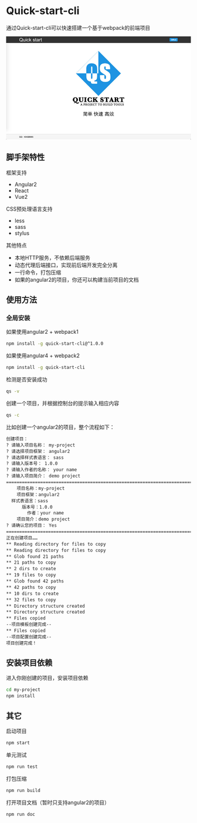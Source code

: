 # Quick-start-cli

通过Quick-start-cli可以快速搭建一个基于webpack的前端项目

![](./resource/banner.jpg)

## 脚手架特性
框架支持
- Angular2
- React
- Vue2

CSS预处理语言支持
- less
- sass
- stylus

其他特点
- 本地HTTP服务，不依赖后端服务
- 动态代理后端接口，实现前后端开发完全分离
- 一行命令，打包压缩
- 如果的angular2的项目，你还可以构建当前项目的文档

## 使用方法
### 全局安装
如果使用angular2 + webpack1
```bash
npm install -g quick-start-cli@^1.0.0
```
如果使用angular4 + webpack2
```bash
npm install -g quick-start-cli
```
检测是否安装成功
```bash
qs -v
```
创建一个项目，并根据控制台的提示输入相应内容
```bash
qs -c
```
比如创建一个angular2的项目，整个流程如下：
```bash
创建项目：
? 请输入项目名称： my-project
? 请选择项目框架： angular2
? 请选择样式表语言： sass
? 请输入版本号： 1.0.0
? 请输入作者的名称： your name
? 请输入项目简介： demo project
================================================================================
    项目名称：my-project
    项目框架：angular2
  样式表语言：sass
      版本号：1.0.0
        作者：your name
    项目简介：demo project
? 请确认您的项目： Yes
================================================================================
正在创建项目……
** Reading directory for files to copy
** Reading directory for files to copy
** Glob found 21 paths
** 21 paths to copy
** 2 dirs to create
** 19 files to copy
** Glob found 42 paths
** 42 paths to copy
** 10 dirs to create
** 32 files to copy
** Directory structure created
** Directory structure created
** Files copied
--项目模板创建完成--
** Files copied
--项目配置创建完成--
项目创建完成！

```
## 安装项目依赖
进入你刚创建的项目，安装项目依赖
```bash
cd my-project
npm install
```

## 其它
启动项目
```bash
npm start
```
单元测试
```bash
npm run test
```
打包压缩
```bash
npm run build
```
打开项目文档（暂时只支持angular2的项目）
```bash
npm run doc
```


